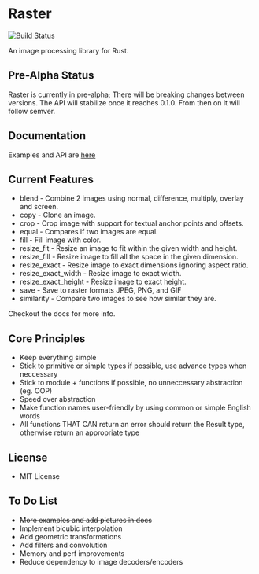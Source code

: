 # Raster

[![Build Status](https://travis-ci.org/kosinix/raster.svg?branch=master)](https://travis-ci.org/kosinix/raster)

An image processing library for Rust. 

## Pre-Alpha Status

Raster is currently in pre-alpha; There will be breaking changes between versions. The API will stabilize once it reaches 0.1.0. From then on it will follow semver.

## Documentation

Examples and API are [here](https://kosinix.github.io/raster/raster/)

## Current Features

* blend - Combine 2 images using normal, difference, multiply, overlay and screen.
* copy - Clone an image.
* crop - Crop image with support for textual anchor points and offsets.
* equal - Compares if two images are equal.
* fill - Fill image with color.
* resize_fit - Resize an image to fit within the given width and height. 
* resize_fill - Resize image to fill all the space in the given dimension.
* resize_exact - Resize image to exact dimensions ignoring aspect ratio. 
* resize_exact_width - Resize image to exact width.
* resize_exact_height - Resize image to exact height.
* save - Save to raster formats JPEG, PNG, and GIF
* similarity - Compare two images to see how similar they are.


Checkout the docs for more info.

## Core Principles
* Keep everything simple
* Stick to primitive or simple types if possible, use advance types when neccessary
* Stick to module + functions if possible, no unneccessary abstraction (eg. OOP)
* Speed over abstraction
* Make function names user-friendly by using common or simple English words
* All functions THAT CAN return an error should return the Result type, otherwise return an appropriate type

## License
- MIT License

## To Do List

* ~~More examples and add pictures in docs~~
* Implement bicubic interpolation
* Add geometric transformations
* Add filters and convolution
* Memory and perf improvements
* Reduce dependency to image decoders/encoders